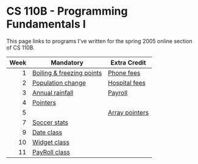 # CS 110B - Programming Fundamentals I</h1>

This page links to programs I've written for the spring 2005 online section of CS 110B.

| Week | Mandatory | Extra Credit |
| ---: | --------- | ------------ |
| 1 | [Boiling & freezing points](wk1.cpp) | [Phone fees](wk1ec.cpp) |
| 2 | [Population change](wk2.cpp) | [Hospital fees](wk2ec.cpp) |
| 3 | [Annual rainfall](wk3.cpp) | [Payroll](wk3ec.cpp) |
| 4 | [Pointers](wk4.cpp) | |
| 5 | | [Array pointers](wk5ec.cpp) |
| 7 | [Soccer stats](wk7.cpp) | |
| 9 | [Date class](wk9.cpp) | |
| 10 | [Widget class](wk10.cpp) | |
| 11 | [PayRoll class](wk11.cpp) | |
